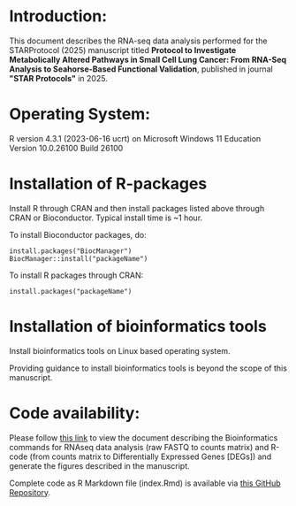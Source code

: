 # Introduction:
This document describes the RNA-seq data analysis performed for the STARProtocol (2025) manuscript titled **Protocol to Investigate Metabolically Altered Pathways  in Small Cell Lung Cancer: From RNA-Seq Analysis to Seahorse-Based Functional Validation**, published in journal **"STAR Protocols"** in 2025.

# Operating System:
R version 4.3.1 (2023-06-16 ucrt) on Microsoft Windows 11 Education Version 10.0.26100 Build 26100

# Installation of R-packages
Install R through CRAN and then install packages listed above through CRAN or Bioconductor. Typical install time is ~1 hour.

To install Bioconductor packages, do:
```
install.packages("BiocManager")
BiocManager::install("packageName")
```
To install R packages through CRAN:
```
install.packages("packageName")
```

# Installation of bioinformatics tools
Install bioinformatics tools on Linux based operating system.  

Providing guidance to install bioinformatics tools is beyond the scope of this manuscript.


# Code availability:
Please follow [this link](https://sagarutturkar.github.io/STARProtocol_TranLab_2025/) to view the document describing the Bioinformatics commands for RNAseq data analysis (raw FASTQ to counts matrix) and R-code (from counts matrix to Differentially Expressed Genes [DEGs]) and generate the figures described in the manuscript.

Complete code as R Markdown file (index.Rmd) is available via [this GitHub Repository](https://github.com/sagarutturkar/STARProtocol_TranLab_2025/blob/main/docs/index.Rmd).
